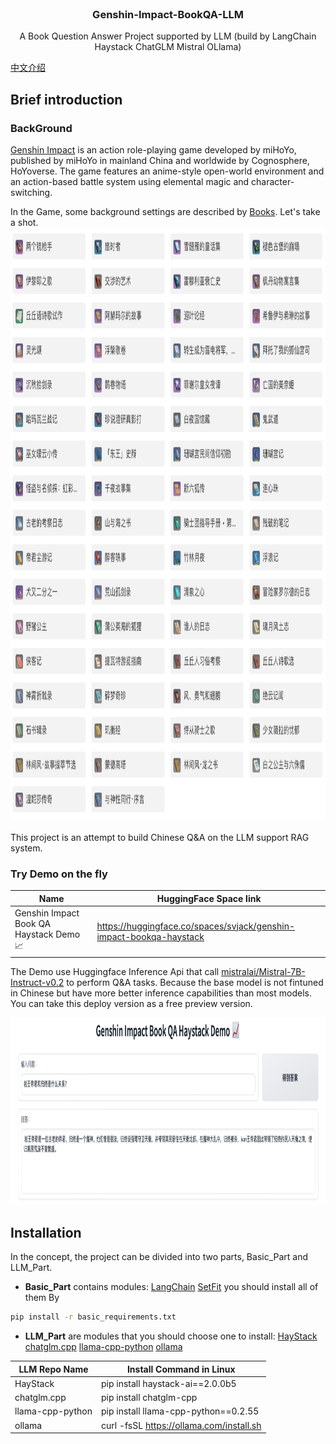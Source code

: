 <!-- PROJECT LOGO -->
<br />
<p align="center">
  <h3 align="center">Genshin-Impact-BookQA-LLM</h3>

  <p align="center">
   		A Book Question Answer Project supported by LLM (build by LangChain Haystack ChatGLM Mistral OLlama)
    <br />
  </p>
</p>

[中文介绍](README.md)

## Brief introduction

### BackGround
[Genshin Impact](https://genshin.hoyoverse.com/en/) is an action role-playing game developed by miHoYo, published by miHoYo in mainland China and worldwide by Cognosphere, 
HoYoverse. The game features an anime-style open-world environment and an action-based battle system using elemental magic and character-switching. 

In the Game, some background settings are described by [Books](https://bbs.mihoyo.com/ys/obc/channel/map/189/68?bbs_presentation_style=no_header).
Let's take a shot.
<img src="imgs/book_shot.png" alt="Girl in a jacket" width="1050" height="950">

This project is an attempt to build Chinese Q&A on the LLM support RAG system.

### Try Demo on the fly


|Name | HuggingFace Space link |
|---------|--------|
| Genshin Impact Book QA Haystack Demo 📈 | https://huggingface.co/spaces/svjack/genshin-impact-bookqa-haystack |

The Demo use Huggingface Inference Api that call [mistralai/Mistral-7B-Instruct-v0.2](https://huggingface.co/mistralai/Mistral-7B-Instruct-v0.2) to perform Q&A tasks.
Because the base model is not fintuned in Chinese but have more better inference capabilities than most models. You can take this deploy version as a free preview version. 

<img src="imgs/haystack_demo.png" alt="Girl in a jacket" width="1050" height="300">

## Installation
In the concept, the project can be divided into two parts, Basic_Part and LLM_Part. <br/>
* <b>Basic_Part</b> contains modules: [LangChain](https://github.com/langchain-ai/langchain) [SetFit](https://github.com/huggingface/setfit) you should install all of them By <br/>
```bash
pip install -r basic_requirements.txt
```
* <b>LLM_Part</b> are modules that you should choose one to install: [HayStack](https://github.com/deepset-ai/haystack) [chatglm.cpp](https://github.com/li-plus/chatglm.cpp) [llama-cpp-python](https://github.com/abetlen/llama-cpp-python) [ollama](https://github.com/ollama/ollama)<br/>

|LLM Repo Name | Install Command in Linux |
|---------|--------|
| HayStack | pip install haystack-ai==2.0.0b5 |
| chatglm.cpp | pip install chatglm-cpp |
| llama-cpp-python | pip install llama-cpp-python==0.2.55 |
| ollama | curl -fsSL https://ollama.com/install.sh |


